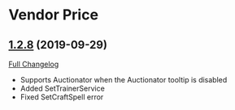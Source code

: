 # Vendor Price

## [1.2.8](https://github.com/ketho-wow/VendorPrice/tree/1.2.8) (2019-09-29)
[Full Changelog](https://github.com/ketho-wow/VendorPrice/compare/1.2.7...1.2.8)

- Supports Auctionator when the Auctionator tooltip is disabled  
- Added SetTrainerService  
- Fixed SetCraftSpell error  
